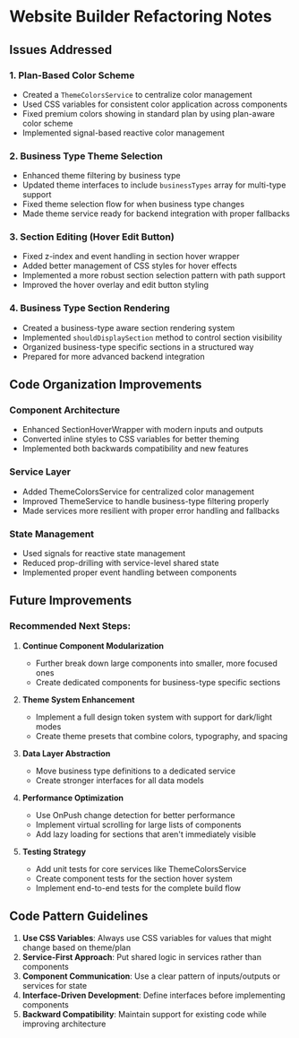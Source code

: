 # Website Builder Refactoring Notes

## Issues Addressed

### 1. Plan-Based Color Scheme

- Created a `ThemeColorsService` to centralize color management
- Used CSS variables for consistent color application across components
- Fixed premium colors showing in standard plan by using plan-aware color scheme
- Implemented signal-based reactive color management

### 2. Business Type Theme Selection

- Enhanced theme filtering by business type
- Updated theme interfaces to include `businessTypes` array for multi-type support
- Fixed theme selection flow for when business type changes
- Made theme service ready for backend integration with proper fallbacks

### 3. Section Editing (Hover Edit Button)

- Fixed z-index and event handling in section hover wrapper
- Added better management of CSS styles for hover effects
- Implemented a more robust section selection pattern with path support
- Improved the hover overlay and edit button styling

### 4. Business Type Section Rendering

- Created a business-type aware section rendering system
- Implemented `shouldDisplaySection` method to control section visibility
- Organized business-type specific sections in a structured way
- Prepared for more advanced backend integration

## Code Organization Improvements

### Component Architecture

- Enhanced SectionHoverWrapper with modern inputs and outputs
- Converted inline styles to CSS variables for better theming
- Implemented both backwards compatibility and new features

### Service Layer

- Added ThemeColorsService for centralized color management
- Improved ThemeService to handle business-type filtering properly
- Made services more resilient with proper error handling and fallbacks

### State Management

- Used signals for reactive state management
- Reduced prop-drilling with service-level shared state
- Implemented proper event handling between components

## Future Improvements

### Recommended Next Steps:

1. **Continue Component Modularization**

   - Further break down large components into smaller, more focused ones
   - Create dedicated components for business-type specific sections

2. **Theme System Enhancement**

   - Implement a full design token system with support for dark/light modes
   - Create theme presets that combine colors, typography, and spacing

3. **Data Layer Abstraction**

   - Move business type definitions to a dedicated service
   - Create stronger interfaces for all data models

4. **Performance Optimization**

   - Use OnPush change detection for better performance
   - Implement virtual scrolling for large lists of components
   - Add lazy loading for sections that aren't immediately visible

5. **Testing Strategy**
   - Add unit tests for core services like ThemeColorsService
   - Create component tests for the section hover system
   - Implement end-to-end tests for the complete build flow

## Code Pattern Guidelines

1. **Use CSS Variables**: Always use CSS variables for values that might change based on theme/plan
2. **Service-First Approach**: Put shared logic in services rather than components
3. **Component Communication**: Use a clear pattern of inputs/outputs or services for state
4. **Interface-Driven Development**: Define interfaces before implementing components
5. **Backward Compatibility**: Maintain support for existing code while improving architecture
